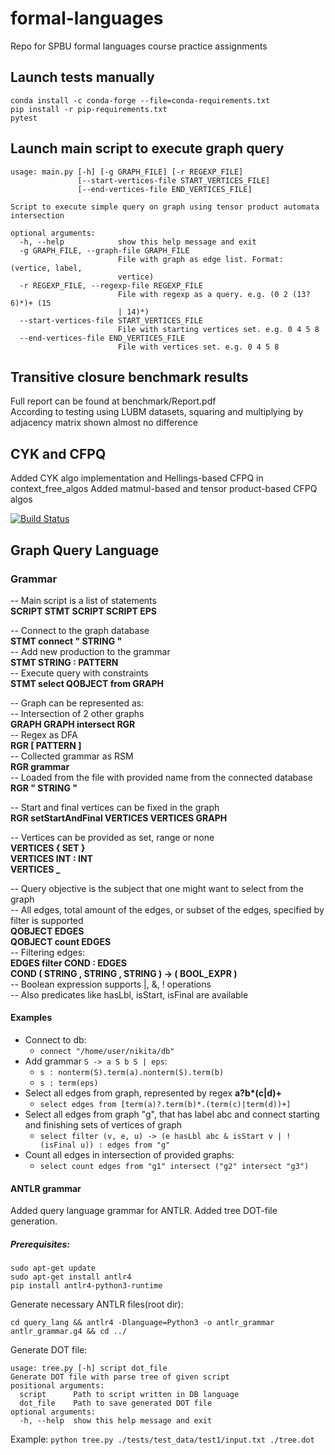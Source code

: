 # formal-languages
Repo for SPBU formal languages course practice assignments
## Launch tests manually  
```
conda install -c conda-forge --file=conda-requirements.txt
pip install -r pip-requirements.txt  
pytest
```
## Launch main script to execute graph query
```
usage: main.py [-h] [-g GRAPH_FILE] [-r REGEXP_FILE]
               [--start-vertices-file START_VERTICES_FILE]
               [--end-vertices-file END_VERTICES_FILE]

Script to execute simple query on graph using tensor product automata
intersection

optional arguments:
  -h, --help            show this help message and exit
  -g GRAPH_FILE, --graph-file GRAPH_FILE
                        File with graph as edge list. Format: (vertice, label,
                        vertice)
  -r REGEXP_FILE, --regexp-file REGEXP_FILE
                        File with regexp as a query. e.g. (0 2 (13? 6)*)+ (15
                        | 14)*)
  --start-vertices-file START_VERTICES_FILE
                        File with starting vertices set. e.g. 0 4 5 8
  --end-vertices-file END_VERTICES_FILE
                        File with vertices set. e.g. 0 4 5 8
```
## Transitive closure benchmark results
Full report can be found at benchmark/Report.pdf  
According to testing using LUBM datasets, squaring and multiplying by adjacency matrix shown almost no difference

## CYK and CFPQ  
Added CYK algo implementation and Hellings-based CFPQ in context_free_algos
Added matmul-based and tensor product-based CFPQ algos

[![Build Status](https://travis-ci.com/nikitavlaev/formal-languages.svg?branch=task01)](https://travis-ci.com/nikitavlaev/formal-languages)

## Graph Query Language
### Grammar
-- Main script is a list of statements  
<b>SCRIPT STMT SCRIPT
SCRIPT EPS</b>  

-- Connect to the graph database  
<b>STMT connect " STRING "</b>  
-- Add new production to the grammar  
<b>STMT STRING : PATTERN</b>  
-- Execute query with constraints  
<b>STMT select QOBJECT from GRAPH</b>  

-- Graph can be represented as:  
-- Intersection of 2 other graphs  
<b>GRAPH GRAPH intersect RGR</b>  
-- Regex as DFA  
<b>RGR [ PATTERN ]</b>  
-- Collected grammar as RSM  
<b>RGR grammar</b>  
-- Loaded from the file with provided name from the connected database  
<b>RGR " STRING "</b>  

-- Start and final vertices can be fixed in the graph  
<b>RGR setStartAndFinal VERTICES VERTICES GRAPH</b>  

-- Vertices can be provided as set, range or none  
<b>VERTICES { SET }</b>  
<b>VERTICES INT : INT</b>  
<b>VERTICES _</b>  

-- Query objective is the subject that one might want to select from the graph  
-- All edges, total amount of the edges, or subset of the edges, specified by filter is supported  
<b>QOBJECT EDGES</b>  
<b>QOBJECT count EDGES</b>  
-- Filtering edges:  
<b>EDGES filter COND : EDGES</b>  
<b>COND ( STRING , STRING , STRING ) -> ( BOOL_EXPR )</b>  
-- Boolean expression supports |, &, ! operations    
-- Also predicates like hasLbl, isStart, isFinal are available  

#### Examples 

 - Connect to db:    
   - `connect "/home/user/nikita/db"`
 - Add grammar `S -> a S b S | eps`:
   - `s : nonterm(S).term(a).nonterm(S).term(b)`
   - `s : term(eps)`
 - Select all edges from graph, represented by regex <b>a?b*(c|d)+</b>
   - `select edges from [term(a)?.term(b)*.(term(c)|term(d))+]`
 - Select all edges from graph "g", that has label abc and connect starting and finishing sets of vertices of graph
   - `select filter (v, e, u) -> (e hasLbl abc & isStart v | !(isFinal u)) : edges from "g"`
 - Count all edges in intersection of provided graphs:
   - `select count edges from "g1" intersect ("g2" intersect "g3")`

#### ANTLR grammar 
Added query language grammar for ANTLR. Added tree DOT-file generation.

##### Prerequisites:
```
sudo apt-get update
sudo apt-get install antlr4
pip install antlr4-python3-runtime
```
Generate necessary ANTLR files(root dir):
```
cd query_lang && antlr4 -Dlanguage=Python3 -o antlr_grammar antlr_grammar.g4 && cd ../
```
Generate DOT file:

```
usage: tree.py [-h] script dot_file
Generate DOT file with parse tree of given script
positional arguments:
  script      Path to script written in DB language
  dot_file    Path to save generated DOT file
optional arguments:
  -h, --help  show this help message and exit
```

Example: `python tree.py ./tests/test_data/test1/input.txt ./tree.dot`